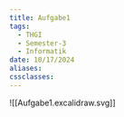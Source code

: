 ```yaml
---
title: Aufgabe1
tags:
  - THGI
  - Semester-3
  - Informatik
date: 10/17/2024
aliases: 
cssclasses:
---
```

![[Aufgabe1.excalidraw.svg]]
